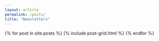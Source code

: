 ```yaml
---
layout: article
permalink: /posts/
title: "Newsletters"
---
```


<div class="tiles">
{% for post in site.posts %}
	{% include post-grid.html %}
{% endfor %}
</div><!-- /.tiles -->